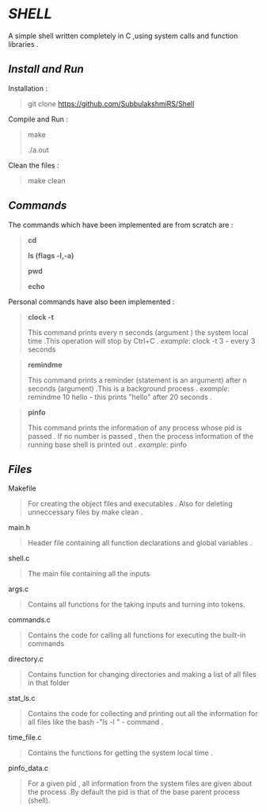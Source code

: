 # *SHELL*
A simple shell written completely in C ,using system calls and function libraries .

## *Install and Run*
Installation :
> git clone https://github.com/SubbulakshmiRS/Shell

Compile and Run :
> make
> 
> ./a.out

Clean the files :
> make clean


## *Commands*
The commands which have been implemented are from scratch are :
> **cd** 
> 
> **ls (flags -l,-a)**
> 
> **pwd**
> 
> **echo** 

Personal commands have also been implemented :
> **clock -t** 
>
> This command prints every n seconds (argument ) the system local time .This operation will stop by Ctrl+C .
> *example*: clock -t 3 - every 3 seconds

> **remindme** 
>
> This command prints a reminder (statement is an argument) after n seconds (argument) .This is a background process .
> *example*: remindme 10 hello - this prints "hello" after 20 seconds .

> **pinfo**
>
> This command prints the information of any process whose pid is passed . If no number is passed , then the process information of the running base shell is printed out .
> *example*: pinfo 


## *Files*
Makefile
> For creating the object files and executables . Also for deleting unneccessary files by make clean .

main.h
>Header file containing all function declarations and global variables .

shell.c
>The main file containing all the inputs 

args.c
>Contains all functions for the taking inputs and turning into tokens.

commands.c
>Contains the code for calling all functions for executing the built-in commands 

directory.c
>Contains function for changing directories and making a list of all files in that folder 

stat_ls.c 
>Contains the code for collecting and printing out all the information for all files like the bash -"ls -l " - command .

time_file.c
>Contains the functions for getting the system local time .

pinfo_data.c
>For a given pid , all information from the system files are given about the process .By default the pid is that of the base parent process (shell).


